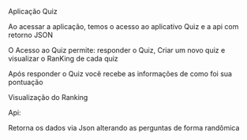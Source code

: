 Aplicação Quiz

Ao acessar a aplicação, temos o acesso ao aplicativo Quiz e a api com retorno JSON

O Acesso ao Quiz permite: responder o Quiz, Criar um novo quiz e visualizar o RanKing de cada quiz



Após responder o Quiz você recebe as informações de como foi sua pontuação


Visualização do Ranking




Api:

Retorna os dados via Json
alterando as perguntas de forma randômica

